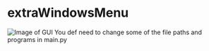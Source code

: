 # extraWindowsMenu
![Image of GUI](https://i.imgur.com/FCbLrNp.png)
You def need to change some of the file paths and programs in main.py
